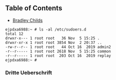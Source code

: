 
## Table of Contents

* [Bradley Childs](bradley-childs.md)


```
ejpdxa6988:~ # ls -al /etc/sudoers.d
total 12
drwxr-x--- 1 root root   36 Nov  5 15:25 .
drwxr-xr-x 1 root root 3854 Nov  2 20:37 ..
-rw-r--r-- 1 root root   44 Oct 16  2019 admin2
-r--r----- 1 root root 2618 Nov  5 15:25 common
-r--r----- 1 root root  203 Oct 16  2019 replay
ejpdxa6988:~ # 
```


### Dritte Ueberschrift


